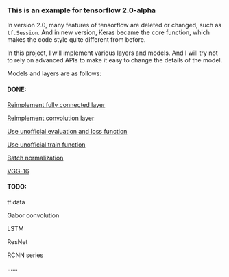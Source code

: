 ### This is an example for tensorflow 2.0-alpha

In version 2.0, many features of tensorflow are deleted or changed, such as `tf.Session`. And in new version, Keras became the core function, which makes the code style quite different from before.

In this project, I will implement various layers and models. And I will try not to rely on advanced APIs to make it easy to change the details of the model.

Models and layers are as follows:

#### DONE:

[Reimplement fully connected layer](https://github.com/Apm5/tensorflow_2.0_example/blob/master/CNN/CNN_keras_reimplement.py)

[Reimplement convolution layer](https://github.com/Apm5/tensorflow_2.0_example/blob/master/CNN/CNN_keras_reimplement.py)

[Use unofficial evaluation and loss function](https://github.com/Apm5/tensorflow_2.0_example/blob/master/CNN/CNN_train_reimplement.py)

[Use unofficial train function](https://github.com/Apm5/tensorflow_2.0_example/blob/master/CNN/CNN_train_reimplement.py)

[Batch normalization](https://github.com/Apm5/tensorflow_2.0_example/blob/master/CNN/BatchNormalization.py)

[VGG-16](https://github.com/Apm5/tensorflow_2.0_example/blob/master/CNN/VGG.py)

#### TODO:

tf.data

Gabor convolution

LSTM

ResNet

RCNN series

......